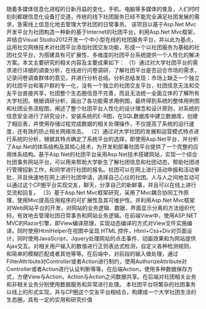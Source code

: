 随着多媒体信息化进程的日新月益的变化，手机、电脑等多媒体的普及，人们时时刻刻都跟信息化设备打交道，传统的线下社团服务已经不能完全满足社团发展的需求，急需线上信息化地去管理大学社团的日常事务。
该项目以基于Asp.Net Mvc开发平台为社团构造一种新的基于Internet的社团平台，利用Asp.Net Mvc框架，并结合Visual Studio2012开发一个中小型在线的社团服务平台，并以此为基点，运用社交网络技术对社团平台添加社团交友功能，形成一个以社团服务为基础的社团社交平台，为搭建具有可扩展性、多维度的社团平台系统提供一个人性化的解决方案。本文主要研究的相关内容及主要成果如下：
（1）通过对大学社团平台的需求进行详细的调查分析，在线进行问卷调研，了解社团平台是否迎合市场的需求，记录问卷调查群体的意见，并进行分析总结。分析总结发现：市场上缺乏一个独立的社团平台和客户群的专一化，没有一个独立的社团交友平台，社团信息无法和交友平台直接共享，社团整个生态圈信息不完善，而且无法统一全面立体的了解所有大学社团。根据调研分析，画出了各功能需求用例图，最终得到系统的整体用例图和社团业务流程图，阐述了整个社团平台人性化的设计理念和设计原则，对系统的信息安全进行了研究设计，安装系统的E-R图，在SQL数据库中建立数据库，创建了相应表，并使用存储过程完成数据的相关处理操作，不仅提高了系统的运行速度，还有效的防止相关网络攻击。
（2）通过对大学社团的发展和运营模式特点进行系统的分析，根据其特点确定了系统平台的选择，即使用Asp.Net平台，并分析了Asp.Net的体系结构及其核心技术，为开发和部署社团平台提供了一个完整的应用体系结构。基于Asp.Net的社团平台采用Asp.Net技术搭建网站，实现一个综合社团事务网站平台，可以用来帮助大学新生了解社团信息和社团动态，帮助社团进行管理招新工作，和同学进行社团的报名。社团可以在网上进行活动申报和活动审批，并且快速地在网上进行社团申请，选择自己心仪的社团。人与人之间地互动可以通过这个CP圈平台实现交友，聊天，分享自己的新鲜事，并且可以在线上进行交流和回复。
（3）基于Asp.Net Mvc框架研究，采用了Mvc耦合协同工作原理，使用Mvc提高应用程序的可扩展性及其可维护性。并利用Asp.Net Mvc框架对Web网站平台的开发，对网站的业务逻辑、数据、界面显示分离的方法组织代码，有效地去管理社团日常事务和网站业务逻辑。在前端View中，使用ASP.NET MVC的Razor引擎，即View编译原理，实现动态编译的方式对View文件实施编译。同时使用HtmlHelper在视图中呈现 HTML 控件，Html+Css+Div对页面设计，同时使用JavaScript，Jquery处理网站的点击事件、动画效果和为网站提供Ajax交互。对相关用户输入的数值进行正则表达式检测，自定义各种检测规则，和简单的模糊匹配或者其他等等。在后端中，对前段的输入做处理，通过FilterAttribute对Controller或者Action进行制约，使用AuthorizeAttribute对Controller或者Action进行认证判断等等。在后端Action，使用多种数据保存方式，方便View与Action，Action与Action之间数据共享。在后端对社团相关业务和非相关业务分别使用数据服务和异常进行处理。
本社团平台将繁杂的社团事务以线上的形式实现，并与CP圈这个交友平台相结合，构建成一个大学社团生活的生态圈，具有一定的实用和研究价值
